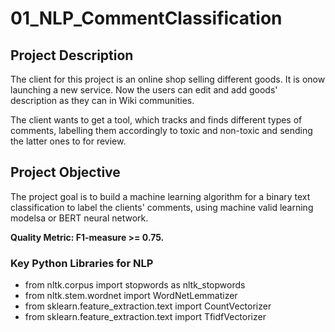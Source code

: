 # 01_NLP_CommentClassification

## Project Description

The client for this project is an online shop selling different goods. It is onow launching a new service. Now the users can edit and add goods' description as they can in Wiki communities.

The client wants to get a tool, which tracks and finds different types of comments, labelling them accordingly to toxic and non-toxic and sending the latter ones to for review.

## Project Objective

The project goal is to build a machine learning algorithm for a binary text classification to label the clients' comments, using machine valid learning modelsa or BERT neural network.

**Quality Metric: F1-measure >= 0.75.**

### Key Python Libraries for NLP
- from nltk.corpus import stopwords as nltk_stopwords
- from nltk.stem.wordnet import WordNetLemmatizer
- from sklearn.feature_extraction.text import CountVectorizer
- from sklearn.feature_extraction.text import TfidfVectorizer


